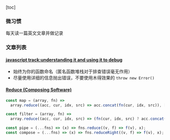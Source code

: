 [toc]

### 微习惯

每天读一篇英文文章并做记录

### 文章列表

#### [javascript track:understanding it and using it to debug](https://www.scalyr.com/blog/javascript-stack-trace-understanding-it-and-using-it-to-debug/)

- 始终为你的函数命名（匿名函数堆栈对于排查错误毫无作用）
- 尽量使用详细的信息抛出错误，不要使用木得效果的 `throw new Error()`

#### [Reduce (Composing Software)](https://medium.com/javascript-scene/reduce-composing-software-fe22f0c39a1d)

```js
const map = (array, fn) =>
  array.reduce((acc, cur, idx, src) => acc.concat(fn(cur, idx, src)), []);

const filter = (array, fn) =>
  array.reduce((acc, cur, idx, src) => (fn(cur, idx, src) ? acc.concat(cur) : acc), []);
```

```js
const pipe = (...fns) => (x) => fns.reduce((v, f) => f(v), x);
const compose = (...fns) => (x) => fns.reduceRight((v, f) => f(v), x);
```
